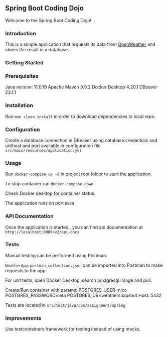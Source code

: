 Spring Boot Coding Dojo
---

Welcome to the Spring Boot Coding Dojo!

### Introduction

This is a simple application that requests its data from [OpenWeather](https://openweathermap.org/) and stores the result in a database. 

### Getting Started

### Prerequisites

Java version: 11.0.19
Apache Maven 3.9.2
Docker Desktop 4.20.1
DBeaver 23.1.1

### Installation
Run `mvn clean install` in order to download dependencies to local repo.

### Configuration
Create a database connection in DBeaver using database credentials and url/host and port available in configuration file `src/main/resources/application.yml`

### Usage
Run `docker-compose up -d` in project root folder to start the application.

To stop container run `docker-compose down`

Check Docker desktop for container status.

The application runs on port `8080`

### API Documentation
Once the application is started , you can find api documentation at `http://localhost:8080/v2/api-docs`

### Tests
Manual testing can be performed using Postman.

`WeatherApp.postman_collection.json` can be imported into Postman to make requests to the app.

For unit tests, open Docker Desktop, search postgresql image and pull.

Create/Run container with params:
 POSTGRES_USER=nico 
 POSTGRES_PASSWORD=leta 
 POSTGRES_DB=weathersnapshot
 Host: 5432

Tests are located in `src/test/java/com/assignment/spring`

### Improvements

Use testconteiners framework for testing instead of using mocks.